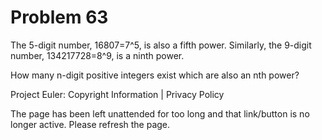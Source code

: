 #   Problem 63

   The 5-digit number, 16807=7^5, is also a fifth power. Similarly, the
   9-digit number, 134217728=8^9, is a ninth power.

   How many n-digit positive integers exist which are also an nth power?

   Project Euler: Copyright Information | Privacy Policy

   The page has been left unattended for too long and that link/button is no
   longer active. Please refresh the page.
